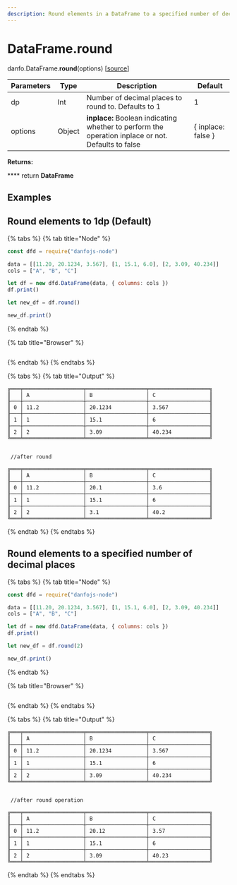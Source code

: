 ```yaml
---
description: Round elements in a DataFrame to a specified number of decimal places.
---
```


# DataFrame.round

danfo.DataFrame.**round**(options) \[[source](https://github.com/opensource9ja/danfojs/blob/3398c2f540c16ac95599a05b6f2db4eff8a258c9/danfojs/src/core/frame.js#L454)]

| Parameters | Type   | Description                                                                                        | Default            |
| ---------- | ------ | -------------------------------------------------------------------------------------------------- | ------------------ |
| dp         | Int    | Number of decimal places to round to. Defaults to 1                                                | 1                  |
| options    | Object | **inplace:** Boolean indicating whether to perform the operation inplace or not. Defaults to false | { inplace: false } |

**Returns:**

&#x20;      ****       return **DataFrame**

## **Examples**

## Round elements to 1dp (Default)

{% tabs %}
{% tab title="Node" %}
```javascript
const dfd = require("danfojs-node")

data = [[11.20, 20.1234, 3.567], [1, 15.1, 6.0], [2, 3.09, 40.234]]
cols = ["A", "B", "C"]

let df = new dfd.DataFrame(data, { columns: cols })
df.print()

let new_df = df.round()

new_df.print()
```
{% endtab %}

{% tab title="Browser" %}
```
```
{% endtab %}
{% endtabs %}

{% tabs %}
{% tab title="Output" %}
```
╔═══╤═══════════════════╤═══════════════════╤═══════════════════╗
║   │ A                 │ B                 │ C                 ║
╟───┼───────────────────┼───────────────────┼───────────────────╢
║ 0 │ 11.2              │ 20.1234           │ 3.567             ║
╟───┼───────────────────┼───────────────────┼───────────────────╢
║ 1 │ 1                 │ 15.1              │ 6                 ║
╟───┼───────────────────┼───────────────────┼───────────────────╢
║ 2 │ 2                 │ 3.09              │ 40.234            ║
╚═══╧═══════════════════╧═══════════════════╧═══════════════════╝


 //after round

╔═══╤═══════════════════╤═══════════════════╤═══════════════════╗
║   │ A                 │ B                 │ C                 ║
╟───┼───────────────────┼───────────────────┼───────────────────╢
║ 0 │ 11.2              │ 20.1              │ 3.6               ║
╟───┼───────────────────┼───────────────────┼───────────────────╢
║ 1 │ 1                 │ 15.1              │ 6                 ║
╟───┼───────────────────┼───────────────────┼───────────────────╢
║ 2 │ 2                 │ 3.1               │ 40.2              ║
╚═══╧═══════════════════╧═══════════════════╧═══════════════════╝
```
{% endtab %}
{% endtabs %}

## Round elements to a specified number of decimal places

{% tabs %}
{% tab title="Node" %}
```javascript
const dfd = require("danfojs-node")

data = [[11.20, 20.1234, 3.567], [1, 15.1, 6.0], [2, 3.09, 40.234]]
cols = ["A", "B", "C"]

let df = new dfd.DataFrame(data, { columns: cols })
df.print()

let new_df = df.round(2)

new_df.print()
```
{% endtab %}

{% tab title="Browser" %}
```
```
{% endtab %}
{% endtabs %}

{% tabs %}
{% tab title="Output" %}
```
╔═══╤═══════════════════╤═══════════════════╤═══════════════════╗
║   │ A                 │ B                 │ C                 ║
╟───┼───────────────────┼───────────────────┼───────────────────╢
║ 0 │ 11.2              │ 20.1234           │ 3.567             ║
╟───┼───────────────────┼───────────────────┼───────────────────╢
║ 1 │ 1                 │ 15.1              │ 6                 ║
╟───┼───────────────────┼───────────────────┼───────────────────╢
║ 2 │ 2                 │ 3.09              │ 40.234            ║
╚═══╧═══════════════════╧═══════════════════╧═══════════════════╝


 //after round operation 

╔═══╤═══════════════════╤═══════════════════╤═══════════════════╗
║   │ A                 │ B                 │ C                 ║
╟───┼───────────────────┼───────────────────┼───────────────────╢
║ 0 │ 11.2              │ 20.12             │ 3.57              ║
╟───┼───────────────────┼───────────────────┼───────────────────╢
║ 1 │ 1                 │ 15.1              │ 6                 ║
╟───┼───────────────────┼───────────────────┼───────────────────╢
║ 2 │ 2                 │ 3.09              │ 40.23             ║
╚═══╧═══════════════════╧═══════════════════╧═══════════════════╝
```
{% endtab %}
{% endtabs %}

##

